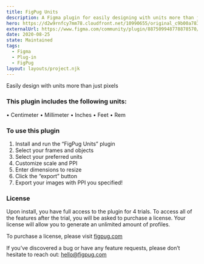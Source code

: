 ```yaml
---
title: FigPug Units
description: A Figma plugin for easily designing with units more than just pixels
hero: https://d2w9rnfcy7mm78.cloudfront.net/10990655/original_c9b00a7831fc03227eab99d621b55681.png?1614674372?bc=0
externalUrl: https://www.figma.com/community/plugin/887509948778878570/FigPug-Units
date: 2020-08-25
state: Maintained
tags:
  - Figma
  - Plug-in
  - FigPug
layout: layouts/project.njk
---
```


Easily design with units more than just pixels

### This plugin includes the following units:

• Centimeter
• Millimeter
• Inches
• Feet
• Rem

### To use this plugin

1. Install and run the “FigPug Units” plugin
2. Select your frames and objects
3. Select your preferred units
4. Customize scale and PPI
5. Enter dimensions to resize
6. Click the “export” button
7. Export your images with PPI you specified!

### License

Upon install, you have full access to the plugin for 4 trials. To access all of the features after the trial, you will be asked to purchase a license. Your license will allow you to generate an unlimited amount of profiles.

To purchase a license, please visit [figpug.com](https://figpug.com)

If you’ve discovered a bug or have any feature requests, please don’t hesitate to reach out: hello@figpug.com
